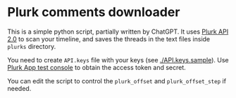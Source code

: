 # Plurk comments downloader

This is a simple python script, partially written by ChatGPT. It uses [Plurk API 2.0](https://www.plurk.com/API/2/) to scan your timeline, and saves the threads in the text files inside `plurks` directory.

You need to create `API.keys` file with your keys (see [./API.keys.sample](./API.keys.sample)). Use [Plurk App test console](https://www.plurk.com/OAuth/test#/APP/Responses/get) to obtain the access token and secret.

You can edit the script to control the `plurk_offset` and `plurk_offset_step` if needed.
